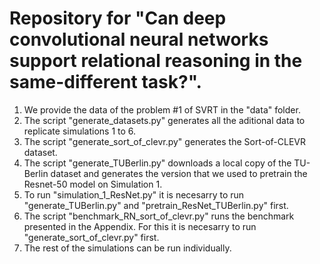 # Repository for "Can deep convolutional neural networks support relational reasoning in the same-different task?".

1. We provide the data of the problem #1 of SVRT in the "data" folder.
2. The script "generate_datasets.py" generates all the aditional data to replicate simulations 1 to 6.   
3. The script "generate_sort_of_clevr.py" generates the Sort-of-CLEVR dataset.
4. The script "generate_TUBerlin.py" downloads a local copy of the TU-Berlin dataset and generates the version that we used to pretrain the Resnet-50 model on Simulation 1.
5. To run "simulation_1_ResNet.py" it is necesarry to run "generate_TUBerlin.py" and "pretrain_ResNet_TUBerlin.py" first.
6. The script "benchmark_RN_sort_of_clevr.py" runs the benchmark presented in the Appendix. For this it is necesarry to run "generate_sort_of_clevr.py" first.
7. The rest of the simulations can be run individually.
